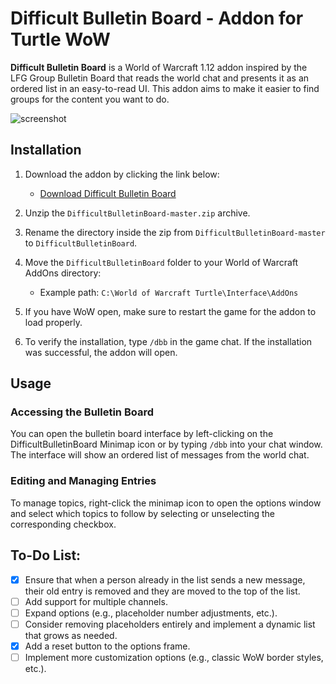# Difficult Bulletin Board - Addon for Turtle WoW

**Difficult Bulletin Board** is a World of Warcraft 1.12 addon inspired by the LFG Group Bulletin Board that reads the world chat and presents it as an ordered list in an easy-to-read UI. This addon aims to make it easier to find groups for the content you want to do.

![screenshot](DifficultBulletinBoard.PNG)

## Installation

1. Download the addon by clicking the link below:
   - [Download Difficult Bulletin Board](https://github.com/DeterminedPanda/DifficultBulletinBoard/archive/refs/heads/master.zip)

2. Unzip the `DifficultBulletinBoard-master.zip` archive.

3. Rename the directory inside the zip from `DifficultBulletinBoard-master` to `DifficultBulletinBoard`.

4. Move the `DifficultBulletinBoard` folder to your World of Warcraft AddOns directory:
   - Example path: `C:\World of Warcraft Turtle\Interface\AddOns`

5. If you have WoW open, make sure to restart the game for the addon to load properly.

6. To verify the installation, type `/dbb` in the game chat. If the installation was successful, the addon will open.


## Usage

### Accessing the Bulletin Board

You can open the bulletin board interface by left-clicking on the DifficultBulletinBoard Minimap icon or by typing ```/dbb``` into your chat window.
The interface will show an ordered list of messages from the world chat.

### Editing and Managing Entries

To manage topics, right-click the minimap icon to open the options window and select which topics to follow by selecting or unselecting the corresponding checkbox.

## To-Do List:

- [x] Ensure that when a person already in the list sends a new message, their old entry is removed and they are moved to the top of the list.
- [ ] Add support for multiple channels.
- [ ] Expand options (e.g., placeholder number adjustments, etc.).
- [ ] Consider removing placeholders entirely and implement a dynamic list that grows as needed.
- [x] Add a reset button to the options frame.
- [ ] Implement more customization options (e.g., classic WoW border styles, etc.).
